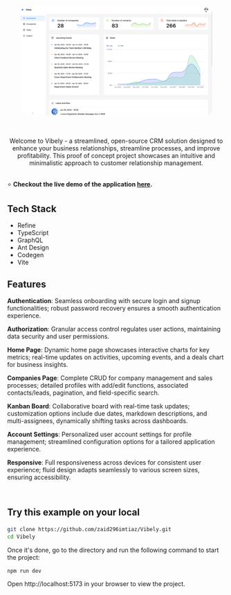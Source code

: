 <div align="center" style="margin: 30px; border-radius: 1rem">
<img src="./public/vibe.png" alt="vibely Logo" style="border-radius: 1rem" />

</div>

<br />

<div align="center">
Welcome to Vibely - a streamlined, open-source CRM solution designed to enhance your business relationships, streamline processes, and improve profitability. This proof of concept project showcases an intuitive and minimalistic approach to customer relationship management.

<br />

</div>
<br />

⭐ **Checkout the live demo of the application [here](https://vibely-black.vercel.app/).**

## Tech Stack

- Refine
- TypeScript
- GraphQL
- Ant Design
- Codegen
- Vite

## Features

**Authentication**: Seamless onboarding with secure login and signup functionalities; robust password recovery ensures a smooth authentication experience.

**Authorization**: Granular access control regulates user actions, maintaining data security and user permissions.

**Home Page**: Dynamic home page showcases interactive charts for key metrics; real-time updates on activities, upcoming events, and a deals chart for business insights.

**Companies Page**: Complete CRUD for company management and sales processes; detailed profiles with add/edit functions, associated contacts/leads, pagination, and field-specific search.

**Kanban Board**: Collaborative board with real-time task updates; customization options include due dates, markdown descriptions, and multi-assignees, dynamically shifting tasks across dashboards.

**Account Settings**: Personalized user account settings for profile management; streamlined configuration options for a tailored application experience.

**Responsive**: Full responsiveness across devices for consistent user experience; fluid design adapts seamlessly to various screen sizes, ensuring accessibility.

<br>


## Try this example on your local

```bash
git clone https://github.com/zaid296imtiaz/Vibely.git
cd Vibely
```

Once it's done, go to the directory and run the following command to start the project:

```bash
npm run dev
```

Open http://localhost:5173 in your browser to view the project.

